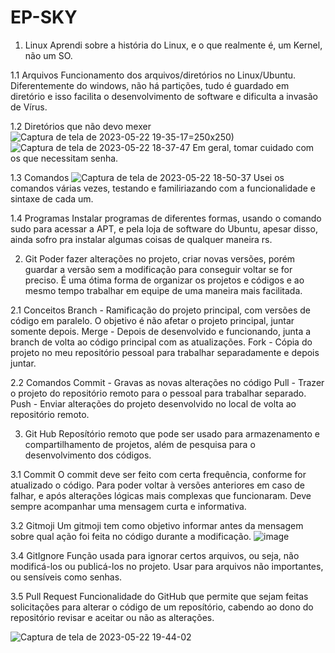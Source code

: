 # EP-SKY
1. Linux
  Aprendi sobre a história do Linux, e o que realmente é, um Kernel, não um SO.
  
  1.1 Arquivos
    Funcionamento dos arquivos/diretórios no Linux/Ubuntu. Diferentemente do windows, não há partições, tudo é guardado em diretório e isso facilita o desenvolvimento de software e dificulta a invasão de Vírus.
    
  1.2 Diretórios que não devo mexer
   ![Captura de tela de 2023-05-22 19-35-17](https://github.com/PauloCast/EP-SKY/assets/119449923/dcfb6176-bc38-4b8d-aa02-18df3554f8b4)=250x250)
   ![Captura de tela de 2023-05-22 18-37-47](https://github.com/PauloCast/EP-SKY/assets/119449923/154c475e-f834-4572-9809-0012bf5b1c91)
    Em geral, tomar cuidado com os que necessitam senha.
    
  1.3 Comandos
    ![Captura de tela de 2023-05-22 18-50-37](https://github.com/PauloCast/EP-SKY/assets/119449923/a00c7ce4-6a61-4c59-a809-33a1995f0bef)
    Usei os comandos várias vezes, testando e familiriazando com a funcionalidade e sintaxe de cada um.
    
  1.4 Programas
    Instalar programas de diferentes formas, usando o comando sudo para acessar a APT, e pela loja de software do Ubuntu, apesar disso, ainda sofro pra instalar algumas coisas de qualquer maneira     rs.
   
2. Git
  Poder fazer alterações no projeto, criar novas versões, porém guardar a versão sem a modificação para conseguir voltar se for preciso. É uma ótima forma de organizar os projetos e códigos e ao mesmo tempo trabalhar em equipe de uma maneira mais facilitada.
  
  2.1 Conceitos
    Branch - Ramificação do projeto principal, com versões de código em paralelo. O objetivo é não afetar o projeto principal, juntar somente depois.
    Merge - Depois de desenvolvido e funcionando, junta a branch de volta ao código principal com as atualizações.
    Fork - Cópia do projeto no meu repositório pessoal para trabalhar separadamente e depois juntar.
    
  2.2 Comandos
    Commit - Gravas as novas alterações no código
    Pull - Trazer o projeto do repositório remoto para o pessoal para trabalhar separado.
    Push - Enviar alterações do projeto desenvolvido no local de volta ao repositório remoto. 
    
3. Git Hub
  Reposítório remoto que pode ser usado para armazenamento e compartilhamento de projetos, além de pesquisa para o desenvolvimento dos códigos.
  
  3.1 Commit
    O commit deve ser feito com certa frequência, conforme for atualizado o código. Para poder voltar à versões anteriores em caso de falhar, e após alterações lógicas mais complexas que funcionaram. Deve sempre acompanhar uma mensagem curta e informativa.
    
  3.2 Gitmoji
    Um gitmoji tem como objetivo informar antes da mensagem sobre qual ação foi feita no código durante a modificação.
    ![image](https://github.com/PauloCast/EP-SKY/assets/119449923/a4e71136-cdee-40f2-ad7f-60daa52f0842)

  3.4 GitIgnore
    Função usada para ignorar certos arquivos, ou seja, não modificá-los ou publicá-los no projeto. Usar para arquivos não importantes, ou sensíveis como senhas.
    
  3.5 Pull Request
    Funcionalidade do GitHub que permite que sejam feitas solicitações para alterar o código de um reposítório, cabendo ao dono do repositório revisar e aceitar ou não as alterações.
    
![Captura de tela de 2023-05-22 19-44-02](https://github.com/PauloCast/EP-SKY/assets/119449923/93f55cb2-add1-44c5-8671-1f8a99d9448f)

